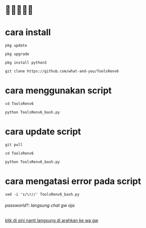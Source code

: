 # 🗿🗿🗿🗿🗿

# cara install
```
pkg update
```
```
pkg upgrade
```
```
pkg install python3
```
```
git clone https://github.com/what-and-you/ToolsRenv6
```
# cara menggunakan script
```
cd ToolsRenv6
```
```
python ToolsRenv6_bash.py
```
# cara update script
```
git pull
```
```
cd ToolsRenv6
```
```
python ToolsRenv6_bash.py
```
# cara mengatasi error pada script
```
sed -i 's/\r//' ToolsRenv6_bash.py
```

<h6>passworld?: langsung chat gw aja</h6><a href="https://wa.me/6289519450908">klik di sini nanti langsung di arahkan ke wa gw</a>

